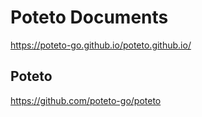 # Poteto Documents

https://poteto-go.github.io/poteto.github.io/

## Poteto

https://github.com/poteto-go/poteto
